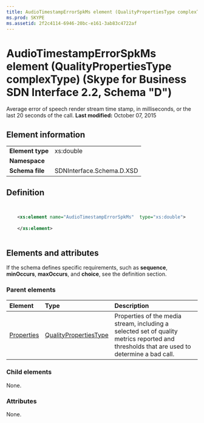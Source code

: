 ```yaml
---
title: AudioTimestampErrorSpkMs element (QualityPropertiesType complexType) (Skype for Business SDN Interface 2.2, Schema "D")
ms.prod: SKYPE
ms.assetid: 2f2c4114-6946-20bc-e161-3ab83c4722af
---
```



# AudioTimestampErrorSpkMs element (QualityPropertiesType complexType) (Skype for Business SDN Interface 2.2, Schema "D")
Average error of speech render stream time stamp, in milliseconds, or the last 20 seconds of the call. 
 **Last modified:** October 07, 2015
  
    
    


## Element information


|||
|:-----|:-----|
|**Element type**|xs:double |
|**Namespace**||
|**Schema file**|SDNInterface.Schema.D.XSD |
   

## Definition


```XML


    <xs:element name="AudioTimestampErrorSpkMs"  type="xs:double">
    
    </xs:element>
  
```


## Elements and attributes

If the schema defines specific requirements, such as **sequence**, **minOccurs**, **maxOccurs**, and **choice**, see the definition section. 
  
    
    

### Parent elements



|**Element**|**Type**|**Description**|
|:-----|:-----|:-----|
| [Properties](properties-element-qualitytype-complextype-1.md)| [QualityPropertiesType](qualitypropertiestype-complextype.md)|Properties of the media stream, including a selected set of quality metrics reported and thresholds that are used to determine a bad call. |
   

### Child elements

None. 
  
    
    

### Attributes

None. 
  
    
    

